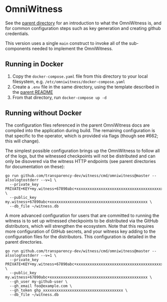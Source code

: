 # OmniWitness

See the [parent directory](../) for an introduction to what the OmniWitness is, and for
common configuration steps such as key generation and creating github credentials.

This version uses a single `main` construct to invoke all of the sub-components needed to
implement the OmniWitness. 

## Running in Docker

1. Copy the `docker-compose.yaml` file from this directory to your local filesystem, e.g. `/etc/omniwitness/docker-compose.yaml`
1. Create a `.env` file in the same directory, using the template described in the [parent README](../#configuration)
1. From that directory, run `docker-compose up -d`

## Running without Docker

The configuration files referenced in the parent OmniWitness docs are compiled into the
application during build. The remaining configuration is that specific to the operator,
which is provided via flags (though see #662; this will change).

The simplest possible configuration brings up the OmniWitness to follow all of the logs,
but the witnessed checkpoints will not be distributed and can only be disovered via the
witness HTTP endpoints (see parent directories for documentation on these):

```
go run github.com/transparency-dev/witness/cmd/omniwitness@master --alsologtostderr --v=1 \
  --private_key PRIVATE+KEY+my.witness+67890abc+xxxxxxxxxxxxxxxxxxxxxxxxxxxxxxxxxxxxxxxxxxxx \
  --public_key my.witness+67890abc+xxxxxxxxxxxxxxxxxxxxxxxxxxxxxxxxxxxxxxxxxxxx \
  --db_file ~/witness.db
```

A more advanced configuration for users that are committed to running the witness is to
set up witnessed checkpoints to be distributed via the GitHub distributors, which will
strengthen the ecosystem. Note that this requires more configuration of GitHub secrets,
and your witness key adding to the configuration files for the distributors. This
configuration is detailed in the parent directories.

```
go run github.com/transparency-dev/witness/cmd/omniwitness@master --alsologtostderr --v=1 \
  --private_key PRIVATE+KEY+my.witness+67890abc+xxxxxxxxxxxxxxxxxxxxxxxxxxxxxxxxxxxxxxxxxxxx \
  --public_key my.witness+67890abc+xxxxxxxxxxxxxxxxxxxxxxxxxxxxxxxxxxxxxxxxxxxx \
  --gh_user my-github-user \
  --gh_email foo@example.com \
  --gh_token ghp_xxxxxxxxxxxxxxxxxxxxxxxxxxxxxxxxxxxx \
  --db_file ~/witness.db
```

